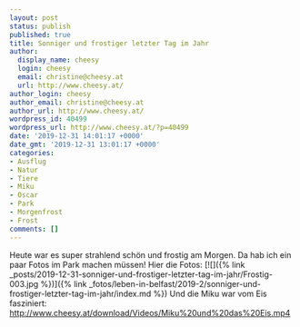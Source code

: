 ```yaml
---
layout: post
status: publish
published: true
title: Sonniger und frostiger letzter Tag im Jahr
author:
  display_name: cheesy
  login: cheesy
  email: christine@cheesy.at
  url: http://www.cheesy.at/
author_login: cheesy
author_email: christine@cheesy.at
author_url: http://www.cheesy.at/
wordpress_id: 40499
wordpress_url: http://www.cheesy.at/?p=40499
date: '2019-12-31 14:01:17 +0000'
date_gmt: '2019-12-31 13:01:17 +0000'
categories:
- Ausflug
- Natur
- Tiere
- Miku
- Oscar
- Park
- Morgenfrost
- Frost
comments: []
---
```

Heute war es super strahlend schön und frostig am Morgen. Da hab ich ein paar Fotos im Park machen müssen!
Hier die Fotos:
[![]({% link _posts/2019-12-31-sonniger-und-frostiger-letzter-tag-im-jahr/Frostig-003.jpg %})]({% link _fotos/leben-in-belfast/2019-2/sonniger-und-frostiger-letzter-tag-im-jahr/index.md %})
Und die Miku war vom Eis fasziniert:
http://www.cheesy.at/download/Videos/Miku%20und%20das%20Eis.mp4
